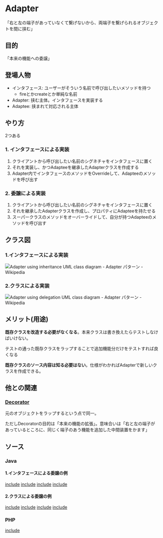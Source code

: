 # Adapter

「右と左の端子があっていなくて繋げないから、両端子を繋げられるオブジェクトを間に挟む」

## 目的

「本来の機能への委譲」

## 登場人物

- インタフェース: ユーザーがそういう名前で呼び出したいメソッドを持つ
  - fireとかcreateとか単純な名前
- Adapter: 挟む主体。インタフェースを実装する
- Adaptee: 挟まれて対応される主体

## やり方

2つある

### 1. インタフェースによる実装

1. クライアントから呼び出したい名前のシグネチャをインタフェースに置く
2. それを実装し、かつAdapteeを継承したAdapterクラスを作成する
3. Adapter内でインタフェースのメソッドをOverrideして、Adapteeのメソッドを呼び出す

### 2. 委譲による実装

1. クライアントから呼び出したい名前のシグネチャをインタフェースに置く
2. それを継承したAdapterクラスを作成し、プロパティにAdapteeを持たせる
3. スーパークラスのメソッドをオーバーライドして、自分が持つAdapteeのメソッドを呼び出す

## クラス図

### 1.インタフェースによる実装

![Adapter using inheritance UML class diagram \- Adapter パターン \- Wikipedia](https://upload.wikimedia.org/wikipedia/commons/thumb/f/fd/Adapter_using_inheritance_UML_class_diagram.svg/1920px-Adapter_using_inheritance_UML_class_diagram.svg.png)

### 2.クラスによる実装

![Adapter using delegation UML class diagram \- Adapter パターン \- Wikipedia](https://ja.wikipedia.org/wiki/Adapter_%E3%83%91%E3%82%BF%E3%83%BC%E3%83%B3#/media/%E3%83%95%E3%82%A1%E3%82%A4%E3%83%AB:Adapter_using_delegation_UML_class_diagram.svg)

## メリット(用途)

**既存クラスを改造する必要がなくなる**。本来クラスは書き換えたらテストしなけばいけない。

テストの通った既存クラスをラップすることで追加機能分だけをテストすれば良くなる

**既存クラスのソース内容は知る必要はない**。仕様がわかればAdapterで新しいクラスを作成できる。

## 他との関連

### [Decorator](/docs/構造に関するパターン/decorator.md)

元のオブジェクトをラップするという点で同一。

ただしDecoratorの目的は「本来の機能の拡張」。意味合いは「右と左の端子があっているところに、同じく端子のあう機能を追加した中間装置をかます」

## ソース

### Java

#### 1.インタフェースによる委譲の例

[include](../../patterns/dpsrc_2009-10-10/src/Adapter/Sample1/PrintBanner.java)
[include](../../patterns/dpsrc_2009-10-10/src/Adapter/Sample1/Print.java)
[include](../../patterns/dpsrc_2009-10-10/src/Adapter/Sample1/Main.java)
[include](../../patterns/dpsrc_2009-10-10/src/Adapter/Sample1/Banner.java)

#### 2.クラスによる委譲の例

[include](../../patterns/dpsrc_2009-10-10/src/Adapter/Sample2/PrintBanner.java)
[include](../../patterns/dpsrc_2009-10-10/src/Adapter/Sample2/Print.java)
[include](../../patterns/dpsrc_2009-10-10/src/Adapter/Sample2/Main.java)
[include](../../patterns/dpsrc_2009-10-10/src/Adapter/Sample2/Banner.java)

### PHP

[include](../../patterns/Adapter/index.php)
